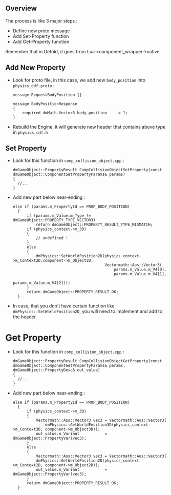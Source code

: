 ## Overview 
The process is like 3 major steps : 
- Define new proto message
- Add Set-Property function
- Add Get-Property function

Remember that in Defold, it goes from Lua->component_wrapper->native

## Add New Property
- Look for proto file, in this case, we add new `body_position` into `physics_ddf.proto` :

      message RequestBodyPosition {}

      message BodyPositionResponse
      {
          required dmMath.Vector3 body_position     = 1;
      }

- Rebuild the Engine, it will generate new header that contains above type in `physics_ddf.h`

## Set Property 

- Look for this function in `comp_collision_object.cpp` :

      dmGameObject::PropertyResult CompCollisionObjectSetProperty(const dmGameObject::ComponentSetPropertyParams& params)
      {
        //...
      }

- Add new part below near-ending :

      else if (params.m_PropertyId == PROP_BODY_POSITION)
        {
            if (params.m_Value.m_Type != dmGameObject::PROPERTY_TYPE_VECTOR3)
                return dmGameObject::PROPERTY_RESULT_TYPE_MISMATCH;
            if (physics_context->m_3D)
            {
                // undefined !
            }
            else
            {
                dmPhysics::SetWorldPosition2D(physics_context->m_Context2D,component->m_Object2D,
                                              Vectormath::Aos::Vector3(
                                                  params.m_Value.m_V4[0], 
                                                  params.m_Value.m_V4[1], 
                                                  params.m_Value.m_V4[2]));
            }
            return dmGameObject::PROPERTY_RESULT_OK;
        }
        
 - In case, that you don't have certain function like `dmPhysics::SetWorldPosition2D`, you will need to implement and add to the header.
 
# Get Property

- Look for this function in `comp_collision_object.cpp` :

      dmGameObject::PropertyResult CompCollisionObjectGetProperty(const dmGameObject::ComponentGetPropertyParams& params, dmGameObject::PropertyDesc& out_value)
      {
        //...
      }

- Add new part below near-ending :

      else if (params.m_PropertyId == PROP_BODY_POSITION)
        {
            if (physics_context->m_3D)
            {
                Vectormath::Aos::Vector3 vec3 = Vectormath::Aos::Vector3(
                    dmPhysics::GetWorldPosition3D(physics_context->m_Context3D, component->m_Object3D));
                out_value.m_Variant           = dmGameObject::PropertyVar(vec3);
            }
            else
            {
                Vectormath::Aos::Vector3 vec3 = Vectormath::Aos::Vector3(
                dmPhysics::GetWorldPosition2D(physics_context->m_Context2D, component->m_Object2D));
                out_value.m_Variant           = dmGameObject::PropertyVar(vec3);
            }
            return dmGameObject::PROPERTY_RESULT_OK;
        }
